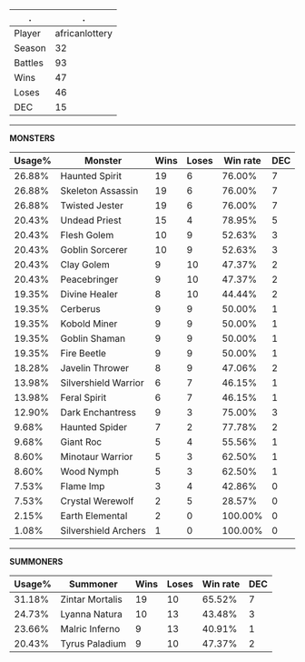 .|.
|-|-
Player|africanlottery
Season|32
Battles|93
Wins|47
Loses|46
DEC|15

---
**MONSTERS**

Usage%|Monster|Wins|Loses|Win rate|DEC|
-|-|-|-|-|-|
26.88%|Haunted Spirit|19|6|76.00%|7|
26.88%|Skeleton Assassin|19|6|76.00%|7|
26.88%|Twisted Jester|19|6|76.00%|7|
20.43%|Undead Priest|15|4|78.95%|5|
20.43%|Flesh Golem|10|9|52.63%|3|
20.43%|Goblin Sorcerer|10|9|52.63%|3|
20.43%|Clay Golem|9|10|47.37%|2|
20.43%|Peacebringer|9|10|47.37%|2|
19.35%|Divine Healer|8|10|44.44%|2|
19.35%|Cerberus|9|9|50.00%|1|
19.35%|Kobold Miner|9|9|50.00%|1|
19.35%|Goblin Shaman|9|9|50.00%|1|
19.35%|Fire Beetle|9|9|50.00%|1|
18.28%|Javelin Thrower|8|9|47.06%|2|
13.98%|Silvershield Warrior|6|7|46.15%|1|
13.98%|Feral Spirit|6|7|46.15%|1|
12.90%|Dark Enchantress|9|3|75.00%|3|
9.68%|Haunted Spider|7|2|77.78%|2|
9.68%|Giant Roc|5|4|55.56%|1|
8.60%|Minotaur Warrior|5|3|62.50%|1|
8.60%|Wood Nymph|5|3|62.50%|1|
7.53%|Flame Imp|3|4|42.86%|0|
7.53%|Crystal Werewolf|2|5|28.57%|0|
2.15%|Earth Elemental|2|0|100.00%|0|
1.08%|Silvershield Archers|1|0|100.00%|0|

---
**SUMMONERS**

Usage%|Summoner|Wins|Loses|Win rate|DEC|
-|-|-|-|-|-|
31.18%|Zintar Mortalis|19|10|65.52%|7|
24.73%|Lyanna Natura|10|13|43.48%|3|
23.66%|Malric Inferno|9|13|40.91%|1|
20.43%|Tyrus Paladium|9|10|47.37%|2|
